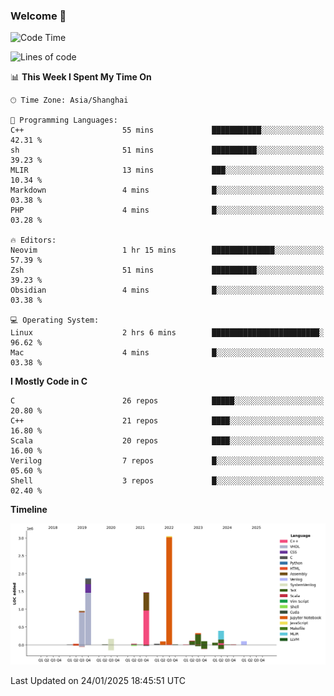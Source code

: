 ### Welcome 👋

<!--START_SECTION:waka-->
![Code Time](http://img.shields.io/badge/Code%20Time-1%2C819%20hrs%208%20mins-blue)

![Lines of code](https://img.shields.io/badge/From%20Hello%20World%20I%27ve%20Written-8.8%20million%20lines%20of%20code-blue)

📊 **This Week I Spent My Time On** 

```text
🕑︎ Time Zone: Asia/Shanghai

💬 Programming Languages: 
C++                      55 mins             ███████████░░░░░░░░░░░░░░   42.31 % 
sh                       51 mins             ██████████░░░░░░░░░░░░░░░   39.23 % 
MLIR                     13 mins             ███░░░░░░░░░░░░░░░░░░░░░░   10.34 % 
Markdown                 4 mins              █░░░░░░░░░░░░░░░░░░░░░░░░   03.38 % 
PHP                      4 mins              █░░░░░░░░░░░░░░░░░░░░░░░░   03.28 % 

🔥 Editors: 
Neovim                   1 hr 15 mins        ██████████████░░░░░░░░░░░   57.39 % 
Zsh                      51 mins             ██████████░░░░░░░░░░░░░░░   39.23 % 
Obsidian                 4 mins              █░░░░░░░░░░░░░░░░░░░░░░░░   03.38 % 

💻 Operating System: 
Linux                    2 hrs 6 mins        ████████████████████████░   96.62 % 
Mac                      4 mins              █░░░░░░░░░░░░░░░░░░░░░░░░   03.38 % 
```

**I Mostly Code in C** 

```text
C                        26 repos            █████░░░░░░░░░░░░░░░░░░░░   20.80 % 
C++                      21 repos            ████░░░░░░░░░░░░░░░░░░░░░   16.80 % 
Scala                    20 repos            ████░░░░░░░░░░░░░░░░░░░░░   16.00 % 
Verilog                  7 repos             █░░░░░░░░░░░░░░░░░░░░░░░░   05.60 % 
Shell                    3 repos             █░░░░░░░░░░░░░░░░░░░░░░░░   02.40 % 
```



**Timeline**

![Lines of Code chart](https://raw.githubusercontent.com/Bohan-hu/Bohan-hu/master/assets/bar_graph.png)


 Last Updated on 24/01/2025 18:45:51 UTC
<!--END_SECTION:waka-->



